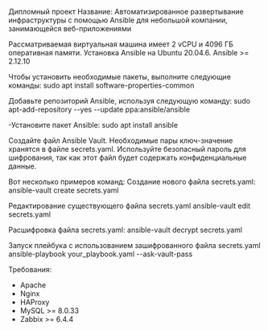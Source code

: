 Дипломный проект
Название: Автоматизированное развертывание инфраструктуры с помощью Ansible для небольшой компании, занимающейся веб-приложениями

Рассматриваемая виртуальная машина имеет 2 vCPU и 4096 ГБ оперативная памяти. Установка Ansible на Ubuntu 20.04.6.
Ansible >= 2.12.10 

Чтобы установить необходимые пакеты, выполните следующие команды:
sudo apt install software-properties-common

Добавьте репозиторий Ansible, используя следующую команду:
sudo apt-add-repository --yes --update ppa:ansible/ansible

-Установите пакет Ansible:
sudo apt install ansible


Создайте файл Ansible Vault. Необходимые пары ключ-значение хранятся в файле secrets.yaml. Используйте безопасный пароль для шифрования, так как этот файл будет содержать конфиденциальные данные.

Вот несколько примеров команд:
Создание нового файла secrets.yaml:
ansible-vault create secrets.yaml

Редактирование существующего файла secrets.yaml
ansible-vault edit secrets.yaml

Расшифровка файла secrets.yaml:
ansible-vault decrypt secrets.yaml

Запуск плейбука с использованием зашифрованного файла secrets.yaml
ansible-playbook your_playbook.yaml --ask-vault-pass


Требования:
- Apache
- Nginx
- HAProxy
- MySQL >= 8.0.33
- Zabbix >= 6.4.4
